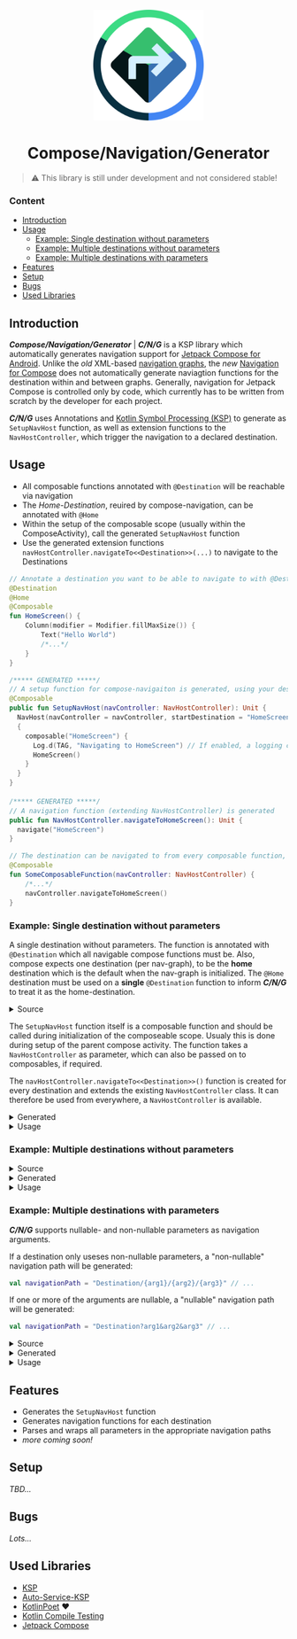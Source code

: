 <p align="center"> 
   <img height="200" style="float: center;" src=".graphics/cng_icon_512px.png"/> 
</p>

<h1 align="center"> 
    Compose/Navigation/Generator
</h1>

> :warning: This library is still under development and not considered stable!

### Content  <!-- omit in toc -->
- [Introduction](#introduction)
- [Usage](#usage)
    - [Example: Single destination without parameters](#example-single-destination-without-parameters)
    - [Example: Multiple destinations without parameters](#example-multiple-destinations-without-parameters)
    - [Example: Multiple destinations with parameters](#example-multiple-destinations-with-parameters)
- [Features](#features)
- [Setup](#setup)
- [Bugs](#bugs)
- [Used Libraries](#used-libraries)


## Introduction
***Compose/Navigation/Generator*** | ***C/N/G*** is a KSP library which automatically generates navigation support for [Jetpack Compose for Android](https://https://developer.android.com/jetpack/compose). Unlike the *old* XML-based [navigation graphs](https://developer.android.com/guide/navigation/navigation-getting-started#create-nav-graph), the *new* [Navigation for Compose](https://developer.android.com/jetpack/compose/navigation) does not automatically generate naviagtion functions for the destination within and between graphs. Generally, navigation for Jetpack Compose is controlled only by code, which currently has to be written from scratch by the developer for each project.

***C/N/G*** uses Annotations and [Kotlin Symbol Processing (KSP)](https://kotlinlang.org/docs/ksp-overview.html) to generate as `SetupNavHost` function, as well as extension functions to the `NavHostController`, which trigger the navigation to a declared destination.

## Usage

- All composable functions annotated with `@Destination` will be reachable via navigation
- The *Home-Destination*, reuired by compose-navigation, can be annotated with `@Home`
- Within the setup of the composable scope (usually within the ComposeActivity), call the generated `SetupNavHost` function
- Use the generated extension functions `navHostController.navigateTo<<Destination>>(...)` to navigate to the Destinations

```kotlin
// Annotate a destination you want to be able to navigate to with @Destination
@Destination
@Home
@Composable
fun HomeScreen() {
    Column(modifier = Modifier.fillMaxSize()) {
        Text("Hello World")
        /*...*/
    }
}
```

```kotlin
/***** GENERATED *****/
// A setup function for compose-navigaiton is generated, using your destinations
@Composable
public fun SetupNavHost(navController: NavHostController): Unit {
  NavHost(navController = navController, startDestination = "HomeScreen")
  {
    composable("HomeScreen") {
      Log.d(TAG, "Navigating to HomeScreen") // If enabled, a logging call is inserted
      HomeScreen()
    }
  }
}

/***** GENERATED *****/
// A navigation function (extending NavHostController) is generated
public fun NavHostController.navigateToHomeScreen(): Unit {
  navigate("HomeScreen")
}
```

```kotlin
// The destination can be navigated to from every composable function, using the NavHostController
@Composable
fun SomeComposableFunction(navController: NavHostController) {
    /*...*/
    navController.navigateToHomeScreen()
}
```

### Example: Single destination without parameters

A single destination without parameters. The function is annotated with `@Destination` which all navigable compose functions must be. Also, compose expects one destination (per nav-graph), to be the **home** destination which is the default when the nav-graph is initialized. The `@Home` destination must be used on a **single** `@Destination` function to inform ***C/N/G*** to treat it as the home-destination.

<details>
  <summary>Source</summary>

  ```kotlin
  @Destination
  @Home
  @Composable
  fun HomeScreen() {
      Column(modifier = Modifier.fillMaxSize()) {
          Text("Hello World")
          /*...*/
      }
  }
  ```
</details>

The `SetupNavHost` function itself is a composable function and should be called during initialization of the composeable scope. Usualy this is done during setup of the parent compose activity. The function takes a `NavHostController` as parameter, which can also be passed on to composables, if required.

The `navHostController.navigateTo<<Destination>>()` function is created for every destination and extends the existing `NavHostController` class. It can therefore be used from everywhere, a `NavHostController` is available.

<details>
  <summary>Generated</summary>

```kotlin
// Generated
@Composable
public fun SetupNavHost(navController: NavHostController): Unit {
  NavHost(navController = navController, startDestination = "HomeScreen")
  {
    composable("HomeScreen") {
      Log.d(TAG, "Navigating to HomeScreen") // If enabled, a logging call is inserted
      HomeScreen()
    }
  }
}

private const val TAG: String = "NavHost" // If enabled, a logging tag is inserted
``` 

```kotlin
// Generated
public fun NavHostController.navigateToHomeScreen(): Unit {
  navigate("HomeScreen")
}
```
</details>

<details>
  <summary>Usage</summary>

```kotlin
@Composable
fun SomeComposableFunction(navController: NavHostController) {
    /*...*/
    navController.navigateToHomeScreen()
}
```
</details>

### Example: Multiple destinations without parameters

<details>
  <summary>Source</summary>

```kotlin
@Destination
@Home
@Composable
fun HomeScreen() { 
  /*...*/
}

@Destination
@Composable
fun DetailScreen() {
  /*...*/

}
```
</details>

<details>
  <summary>Generated</summary>

```kotlin
// Generated
@Composable
public fun SetupNavHost(navController: NavHostController): Unit {
  NavHost(navController = navController, startDestination = "HomeScreen")
  {
    composable("HomeScreen") {
      Log.d(TAG, "Navigating to HomeScreen")
      HomeScreen()
    }
    composable("DetailScreen") {
      Log.d(TAG, "Navigating to DetailScreen")
      DetailScreen()
    }
  }
}

private const val TAG: String = "NavHost"
``` 

```kotlin
// Generated
public fun NavHostController.navigateToHomeScreen(): Unit {
  navigate("HomeScreen")
}
```
</details>

<details>
  <summary>Usage</summary>

```kotlin
@Composable
fun SomeComposableFunction(navController: NavHostController) {
    navController.navigateToHomeScreen()
    navController.navigateToDetailScreen()
}
```
</details>

### Example: Multiple destinations with parameters

***C/N/G*** supports nullable- and non-nullable parameters as navigation arguments.

If a destination only useses non-nullable parameters, a "non-nullable" navigation path will be generated:
```kotlin
val navigationPath = "Destination/{arg1}/{arg2}/{arg3}" // ...
```

If one or more of the arguments are nullable, a "nullable" navigation path will be generated:
```kotlin
val navigationPath = "Destination?arg1&arg2&arg3" // ...
```

<details>
  <summary>Source</summary>

  ```kotlin
  @Destination
  @Home
  @Composable
  fun HomeScreen() { 
    /*...*/
  }

  @Destination
  @Composable
  fun DetailScreen(name: String, age: Int) {
    /*...*/
  }

  @Destination
  @Composable
  fun UltraDetailScreen(name: String, age: Int, height: Double? = 1.90) {
    /*...*/
  }
  ```
</details>

<details>
  <summary>Generated</summary>

  ```kotlin
  // Generated
  @Composable
  public fun SetupNavHost(navController: NavHostController): Unit {
    NavHost(navController = navController, startDestination = "HomeScreen")
    {
      // Simple, no-argument destination
      composable("HomeScreen") {
        Log.d(TAG, "Navigating to HomeScreen")
        HomeScreen()
      }
      // Destination with exclusivly non-nullable arguments
      composable("DetailScreen/argName/argAge", arguments = listOf(
        // Type and properties of navArgs is automatically determined
        navArgument("argName"){
          nullable = false 
          type = NavType.fromArgType("String")
        },
        navArgument("argAge"){
          nullable = false 
          type = NavType.fromArgType("Int")   
        },
      )) { backStackEntry ->
        // Read arguments from backstack
        val argName = backStackEntry.arguments?.getString("argName")  
        val argAge = backStackEntry.arguments?.getInt("argAge")       

        // Non-null is required for such parameters
        requireNotNull(argName)   
        requireNotNull(argAge)    

        Log.d(TAG, "Navigating to DetailScreen")

        // Destination is called with provided parameters
        DetailScreen(name=argName, age=argAge) 
      }
      // Destination with nullable and non-nullable arguments
      composable("UltraDetailScreen?argName={name}&argAge={age}&argHeight={height}", arguments = listOf(
        // Type and properties of navArgs is automatically determined
        navArgument("argName"){
          nullable = false
          type = NavType.fromArgType("String")
        },
        navArgument("argAge"){
          nullable = false
          type = NavType.fromArgType("Int")
        },
        navArgument("argHeight"){
          nullable = true
          type = NavType.fromArgType("Double")
        },
      )) { backStackEntry ->
          // Read arguments from backstack
        val argName = backStackEntry.arguments?.getString("argName")
        val argAge = backStackEntry.arguments?.getInt("argAge")
        val argHeight = backStackEntry.arguments?.getDouble("argHeight")

        // Non-null is required for such parameters
        requireNotNull(argName) 
        requireNotNull(argAge)  

        Log.d(TAG, "Navigating to UltraDetailScreen")

        // Destination is called with provided parameters
        UltraDetailScreen(name=argName, age=argAge, height=argHeight)
      }
    }
  }

  private const val TAG: String = "NavHost"
  ```

  ```kotlin
  // Generated
  public fun NavHostController.navigateToHomeScreen(): Unit {
    navigate("HomeScreen")
  }

  // Generated
  public fun NavHostController.navigateToDetailScreen(name: String, age: Int): Unit {
    navigate("DetailScreen/$name/$age")
  }

  // Generated
  public fun NavHostController.navigateToUltraDetailScreen(name: String,  age: Int,  height: Double?): Unit {
    navigate("UltraDetailScreen?arg_name=$name&arg_age=$age&arg_height=$height")
  }
  ```

</details>

<details>
  <summary>Usage</summary>

  ```kotlin
  @Composable
  fun SomeComposableFunction(navController: NavHostController) {
      navController.navigateToHomeScreen()
      navController.navigateToDetailScreen(name = "Steffen", age = 27)
      navController.navigateToUltraDetailScreen(name = "Steffen", age = 27, height = null)
  }
  ```
</details>


## Features
- Generates the `SetupNavHost` function
- Generates navigation functions for each destination
- Parses and wraps all parameters in the appropriate navigation paths
- *more coming soon!*

## Setup
*TBD...*

## Bugs
*Lots...*

## Used Libraries
- [KSP](https://github.com/google/ksp)
- [Auto-Service-KSP](https://github.com/ZacSweers/auto-service-ksp)
- [KotlinPoet](https://square.github.io/kotlinpoet/) :heart:
- [Kotlin Compile Testing](https://github.com/tschuchortdev/kotlin-compile-testing)
- [Jetpack Compose](https://developer.android.com/jetpack/compose) 

